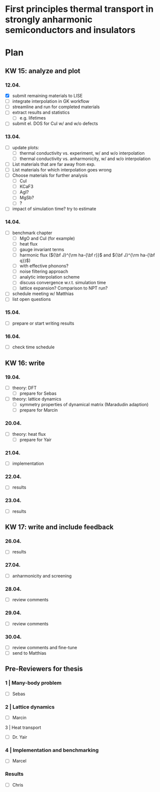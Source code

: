 First principles thermal transport in strongly anharmonic semiconductors and insulators
===

# Plan

## KW 15: analyze and plot

### 12.04.

- [x] submit remaining materials to LISE
- [ ] integrate interpolation in GK workflow
- [ ] streamline and run for completed materials
- [ ] extract results and statistics
    - [ ] e.g. lifetimes
- [ ] submit el. DOS for CuI w/ and w/o defects

### 13.04.

- [ ] update plots:
    - [ ] thermal conductivity vs. experiment, w/ and w/o interpolation
    - [ ] thermal conductivity vs. anharmonicity, w/ and w/o interpolation
- [ ] List materials that are far away from exp.
- [ ] List materials for which interpolation goes wrong
- [ ] Choose materials for further analysis
    - [ ] CuI
    - [ ] KCaF3
    - [ ] AgI?
    - [ ] MgSb?
    - [ ] ?
- [ ] impact of simulation time? try to estimate

### 14.04.

- [ ] benchmark chapter
    - [ ] MgO and CuI (for example)
    - [ ] heat flux
    - [ ] gauge invariant terms
    - [ ] harmonic flux (${\bf J}^{\rm ha-{\bf r}}$ and ${\bf J}^{\rm ha-{\bf q}}$)
    - [ ] with effective phonons?
    - [ ] noise filtering approach
    - [ ] analytic interpolation scheme
    - [ ] discuss convergence w.r.t. simulation time
    - [ ] lattice expansion? Comparison to NPT run?
- [ ] schedule meeting w/ Matthias
- [ ] list open questions

### 15.04.

- [ ] prepare or start writing results

### 16.04.

- [ ] check time schedule

## KW 16: write

### 19.04.

- [ ] theory: DFT
    - [ ] prepare for Sebas

- [ ] theory: lattice dynamics
    - [ ] symmetry properties of dynamical matrix (Maradudin adaption)
    - [ ] prepare for Marcin

### 20.04.

- [ ] theory: heat flux
    - [ ] prepare for Yair

### 21.04.

- [ ] implementation

### 22.04.

- [ ] results

### 23.04.

- [ ] results

## KW 17: write and include feedback

### 26.04.

- [ ] results

### 27.04.

- [ ] anharmonicity and screening

### 28.04.

- [ ] review comments

### 29.04.

- [ ] review comments

### 30.04.

- [ ] review comments and fine-tune
- [ ] send to Matthias

## Pre-Reviewers for thesis

### 1 | Many-body problem

- [ ] Sebas

### 2 | Lattice dynamics

- [ ] Marcin

3 | Heat transport

- [ ] Dr. Yair

### 4 | Implementation and benchmarking

- [ ] Marcel

### Results

- [ ] Chris

